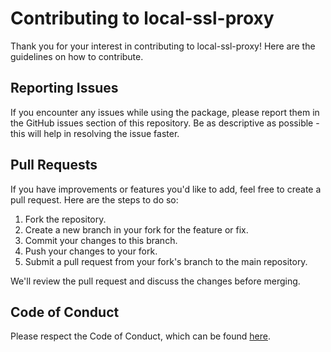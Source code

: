 # Contributing to local-ssl-proxy

Thank you for your interest in contributing to local-ssl-proxy! Here are the guidelines on how to contribute.

## Reporting Issues

If you encounter any issues while using the package, please report them in the GitHub issues section of this repository. Be as descriptive as possible - this will help in resolving the issue faster.

## Pull Requests

If you have improvements or features you'd like to add, feel free to create a pull request. Here are the steps to do so:

1. Fork the repository.
2. Create a new branch in your fork for the feature or fix.
3. Commit your changes to this branch.
4. Push your changes to your fork.
5. Submit a pull request from your fork's branch to the main repository.

We'll review the pull request and discuss the changes before merging.

## Code of Conduct

Please respect the Code of Conduct, which can be found [here](./CODE_OF_CONDUCT.md).
